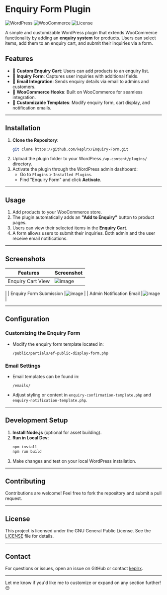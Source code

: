 # Enquiry Form Plugin

![WordPress](https://img.shields.io/badge/WordPress-6.3-blue?style=flat-square)
![WooCommerce](https://img.shields.io/badge/WooCommerce-Compatible-blueviolet?style=flat-square)
![License](https://img.shields.io/github/license/keplrx/Enquiry-Form?style=flat-square)

A simple and customizable WordPress plugin that extends WooCommerce functionality by adding an **enquiry system** for products. Users can select items, add them to an enquiry cart, and submit their inquiries via a form.

## Features
- 🛒 **Custom Enquiry Cart**: Users can add products to an enquiry list.
- 📄 **Inquiry Form**: Captures user inquiries with additional fields.
- 📧 **Email Integration**: Sends enquiry details via email to admins and customers.
- 🔗 **WooCommerce Hooks**: Built on WooCommerce for seamless integration.
- 🎨 **Customizable Templates**: Modify enquiry form, cart display, and notification emails.

---

## Installation

1. **Clone the Repository**:
   ```bash
   git clone https://github.com/keplrx/Enquiry-Form.git
   ```
2. Upload the plugin folder to your WordPress `/wp-content/plugins/` directory.
3. Activate the plugin through the WordPress admin dashboard:
   - Go to `Plugins` > `Installed Plugins`.
   - Find "Enquiry Form" and click **Activate**.

---

## Usage

1. Add products to your WooCommerce store.
2. The plugin automatically adds an **"Add to Enquiry"** button to product pages.
3. Users can view their selected items in the **Enquiry Cart**.
4. A form allows users to submit their inquiries. Both admin and the user receive email notifications.

---

## Screenshots

| Features                      | Screenshot                                                                 |
|-------------------------------|----------------------------------------------------------------------------|
| Enquiry Cart View             |![image](https://github.com/user-attachments/assets/7fe7e2cc-7d49-401f-b929-5f82a1cddaff)
|
| Enquiry Form Submission       |![image](https://github.com/user-attachments/assets/6ce98c4e-59a2-4f2c-88b2-f79505b8cd97)
|
| Admin Notification Email      |![image](https://github.com/user-attachments/assets/e38cd342-5656-4b15-8802-10d2298107c8)
|

---

## Configuration

### **Customizing the Enquiry Form**
- Modify the enquiry form template located in:
  ```
  /public/partials/ef-public-display-form.php
  ```

### **Email Settings**
- Email templates can be found in:
  ```
  /emails/
  ```
- Adjust styling or content in `enquiry-confirmation-template.php` and `enquiry-notification-template.php`.

---

## Development Setup

1. **Install Node.js** (optional for asset building).
2. **Run in Local Dev**:
   ```bash
   npm install
   npm run build
   ```
3. Make changes and test on your local WordPress installation.

---

## Contributing

Contributions are welcome! Feel free to fork the repository and submit a pull request.

---

## License

This project is licensed under the GNU General Public License. See the [LICENSE](LICENSE) file for details.

---

## Contact

For questions or issues, open an issue on GitHub or contact [keplrx](https://github.com/keplrx).

---

Let me know if you'd like me to customize or expand on any section further! 😊
